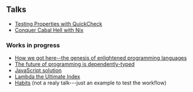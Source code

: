 Talks
-----

-   [Testing Properties with QuickCheck](./testing-properties-with-quickcheck/index.html)
-   [Conquer Cabal Hell with Nix](./conquer-cabal-hell-with-nix/index.html)

### Works in progress

-   [How we got here--the genesis of enlightened programming languages](./how-we-got-here/index.html)
-   [The future of programming is dependently-typed](./the-future-of-programming-is-dependently-typed/index.html)
-   [JavaScript solution](./javascript-solution/index.html)
-   [Lambda the Ultimate Index](./lambda-the-ultimate-index/index.html)
-   [Habits](./habits/index.html) (not a realy talk---just an example to test the workflow)

